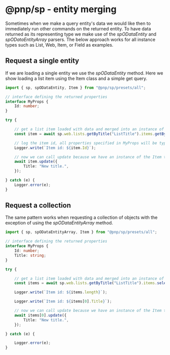# @pnp/sp - entity merging

Sometimes when we make a query entity's data we would like then to immediately run other commands on the returned entity. To have data returned as its representing type we make use of the _spODataEntity_ and _spODataEntityArray_ parsers. The below approach works for all instance types such as List, Web, Item, or Field as examples.

## Request a single entity

If we are loading a single entity we use the _spODataEntity_ method. Here we show loading a list item using the Item class and a simple get query.

```TypeScript
import { sp, spODataEntity, Item } from "@pnp/sp/presets/all";

// interface defining the returned properties
interface MyProps {
    Id: number;
}

try {

    // get a list item loaded with data and merged into an instance of Item
    const item = await sp.web.lists.getByTitle("ListTitle").items.getById(1).get(spODataEntity<Item, MyProps>(Item));

    // log the item id, all properties specified in MyProps will be type checked
    Logger.write(`Item id: ${item.Id}`);

    // now we can call update because we have an instance of the Item type to work with as well
    await item.update({
        Title: "New title.",
    });

} catch (e) {
    Logger.error(e);
}
```

## Request a collection

The same pattern works when requesting a collection of objects with the exception of using the _spODataEntityArray_ method.

```TypeScript
import { sp, spODataEntityArray, Item } from "@pnp/sp/presets/all";

// interface defining the returned properties
interface MyProps {
    Id: number;
    Title: string;
}

try {

    // get a list item loaded with data and merged into an instance of Item
    const items = await sp.web.lists.getByTitle("ListTitle").items.select("Id", "Title").get(spODataEntityArray<Item, MyProps>(Item));

    Logger.write(`Item id: ${items.length}`);

    Logger.write(`Item id: ${items[0].Title}`);

    // now we can call update because we have an instance of the Item type to work with as well
    await items[0].update({
        Title: "New title.",
    });

} catch (e) {

    Logger.error(e);
}
```
